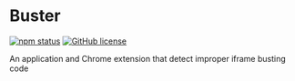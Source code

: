 # Buster
[![npm status](https://img.shields.io/npm/v/npm.svg)](https://www.npmjs.org/package/frame-buster)
[![GitHub license](https://img.shields.io/github/license/mashape/apistatus.svg)](https://github.com/nathanchapman/buster/blob/master/LICENSE)

An application and Chrome extension that detect improper iframe busting code
